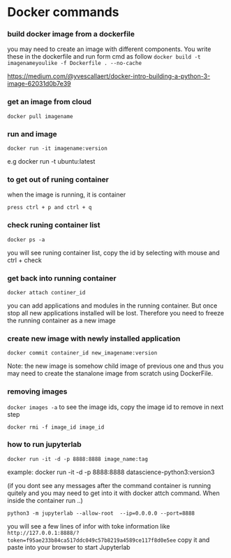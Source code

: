 # Docker commands
### build docker image from a dockerfile
you may need to create an image with different components. You write these in the dockerfile and run form cmd as follow
`docker build -t imagenameyoulike -f Dockerfile . --no-cache`

https://medium.com/@yvescallaert/docker-intro-building-a-python-3-image-62031d0b7e39

### get an image from cloud
`docker pull imagename`

### run and image
`docker run -it imagename:version`

e.g docker run -t ubuntu:latest


### to get out of runing container

when the image is running, it is container

`press ctrl + p and ctrl + q`

### check runing container list
`docker ps -a`

you will see runing container list, copy the id by selecting with mouse and ctrl + check

### get back into running container
`docker attach continer_id`

you can add applications and modules in the running container. But once stop all new applications
installed will be lost. Therefore you need to freeze the running container as a new image
### create new image with newly installed application
`docker commit container_id new_imagename:version`

Note: the new image is somehow child image of previous one and thus you may need to create the stanalone image from scratch using DockerFile.

### removing images
`docker images -a` to see the image ids, copy the image id to remove in next step

`docker rmi -f image_id image_id`

### how to run jupyterlab
`docker run -it -d -p 8888:8888 image_name:tag`

example: docker run -it -d -p 8888:8888 datascience-python3:version3

(if you dont see any messages after the command container is running quitely and you may need to get into it with docker attch command. When inside the container run ..)

`python3 -m jupyterlab --allow-root  --ip=0.0.0.0 --port=8888`

you will see a few lines of infor with toke information like `http://127.0.0.1:8888/?token=f95ae233b84ca517ddc049c57b8219a4589ce117f8d0e5ee` copy it and paste into your browser to start Jupyterlab



